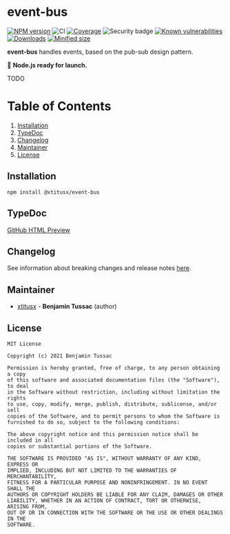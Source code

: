 [npm-url]: https://www.npmjs.com/package/@xtitusx/event-bus
[npm-image]: https://img.shields.io/npm/v/@xtitusx/event-bus
[ci-image]: https://img.shields.io/travis/com/xtitusx/event-bus
[codecov-url]: https://codecov.io/gh/xtitusx/event-bus
[codecov-image]: https://codecov.io/gh/xtitusx/event-bus/branch/master/graph/badge.svg?token=6WEWL2D8DB
[snyk-security-image]: https://snyk-widget.herokuapp.com/badge/npm/%40xtitusx%2Fevent-bus/badge.svg
[snyk-url]: https://snyk.io/test/github/xtitusx/event-bus/badge.svg
[snyk-image]: https://snyk.io/test/github/xtitusx/event-bus
[downloads-image]: https://img.shields.io/npm/dm/@xtitusx/event-bus
[min-size-image]: https://img.shields.io/bundlephobia/min/@xtitusx/event-bus

# event-bus

[![NPM version][npm-image]][npm-url]
![CI][ci-image]
[![Coverage][codecov-image]][codecov-url]
![Security badge][snyk-security-image]
[![Known vulnerabilities][snyk-url]][snyk-image]
[![Downloads][downloads-image]][npm-url]
[![Minified size][min-size-image]][npm-url]

**event-bus** handles events, based on the pub-sub design pattern.

:rocket: **Node.js ready for launch.**

TODO

# Table of Contents

1. [Installation](#installation)
2. [TypeDoc](#typedoc)
3. [Changelog](#changelog)
4. [Maintainer](#maintainer)
5. [License](#license)

## Installation

```
npm install @xtitusx/event-bus
```

## TypeDoc

[GitHub HTML Preview](https://htmlpreview.github.io/?https://raw.githubusercontent.com/xtitusx/type-guard/master/docs/index.html)

## Changelog

See information about breaking changes and release notes [here](CHANGELOG.md).

## Maintainer

-   [xtitusx](https://github.com/xtitusx) - **Benjamin Tussac** (author)

## License

```
MIT License

Copyright (c) 2021 Benjamin Tussac

Permission is hereby granted, free of charge, to any person obtaining a copy
of this software and associated documentation files (the "Software"), to deal
in the Software without restriction, including without limitation the rights
to use, copy, modify, merge, publish, distribute, sublicense, and/or sell
copies of the Software, and to permit persons to whom the Software is
furnished to do so, subject to the following conditions:

The above copyright notice and this permission notice shall be included in all
copies or substantial portions of the Software.

THE SOFTWARE IS PROVIDED "AS IS", WITHOUT WARRANTY OF ANY KIND, EXPRESS OR
IMPLIED, INCLUDING BUT NOT LIMITED TO THE WARRANTIES OF MERCHANTABILITY,
FITNESS FOR A PARTICULAR PURPOSE AND NONINFRINGEMENT. IN NO EVENT SHALL THE
AUTHORS OR COPYRIGHT HOLDERS BE LIABLE FOR ANY CLAIM, DAMAGES OR OTHER
LIABILITY, WHETHER IN AN ACTION OF CONTRACT, TORT OR OTHERWISE, ARISING FROM,
OUT OF OR IN CONNECTION WITH THE SOFTWARE OR THE USE OR OTHER DEALINGS IN THE
SOFTWARE.
```
